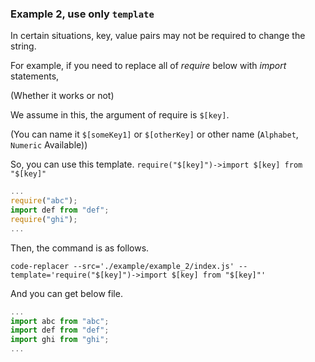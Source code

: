 ### Example 2, use only `template`

In certain situations, key, value pairs may not be required to change the string.

For example, if you need to replace all of *require* below with *import* statements,

(Whether it works or not)

We assume in this, the argument of require is `$[key]`. 

(You can name it `$[someKey1]` or `$[otherKey]` or other name (`Alphabet`, `Numeric` Available))

So, you can use this template. `require("$[key]")->import $[key] from "$[key]"`

```js
...
require("abc");
import def from "def";
require("ghi");
...
```

Then, the command is as follows.

```
code-replacer --src='./example/example_2/index.js' --template='require("$[key]")->import $[key] from "$[key]"'
```

And you can get below file.

```js
...
import abc from "abc";
import def from "def";
import ghi from "ghi";
...
```